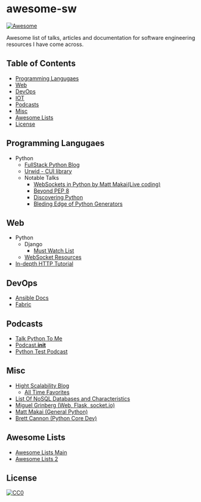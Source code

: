 # awesome-sw
[![Awesome](https://cdn.rawgit.com/sindresorhus/awesome/d7305f38d29fed78fa85652e3a63e154dd8e8829/media/badge.svg)](https://github.com/sindresorhus/awesome)

Awesome list of talks, articles and documentation for software engineering resources I have come across. 

## Table of Contents

- [Programming Langugaes](#programming-languages)
- [Web](#web)
- [DevOps](#devops)
- [IOT](#iot)
- [Podcasts](#podcasts)
- [Misc](#misc)
- [Awesome Lists](#awesome-lists)
- [License](#license)


## Programming Langugaes

- Python
  - [FullStack Python Blog](http://www.fullstackpython.com/)
  - [Urwid - CUI library](https://github.com/urwid/urwid)
  - Notable Talks
    - [WebSockets in Python by Matt Makai(Live coding)](https://www.youtube.com/watch?v=L5YQbNrFfyw)
    - [Beyond PEP 8](https://www.youtube.com/watch?v=wf-BqAjZb8M)
    - [Discovering Python](https://www.youtube.com/watch?v=RZ4Sn-Y7AP8)
    - [Bleding Edge of Python Generators](https://www.youtube.com/watch?v=5-qadlG7tWo)
 
## Web

- Python
  - Django  
    - [Must Watch List](https://gitlab.com/rosarior/django-must-watch)
  - [WebSocket Resources](http://www.mattmakai.com/websockets-python-resources.html)
- [In-depth HTTP Tutorial](http://www.tutorialspoint.com/http/index.htm)

## DevOps

- [Ansible Docs](http://docs.ansible.com/ansible/)
- [Fabric](http://www.fabfile.org/)

<!-- ## IOT
- []()
 -->
## Podcasts
- [Talk Python To Me](https://talkpython.fm/)
- [Podcast.__init__](http://pythonpodcast.com/)
- [Python Test Podcast](http://pythontesting.net/category/podcast/)


## Misc

- [Hight Scalability Blog](http://highscalability.com/)
    - [All Time Favorites](http://highscalability.com/)
- [List Of NoSQL Databases and Characteristics](http://nosql-database.org/)
- [Miguel Grinberg (Web, Flask, socket.io)](http://blog.miguelgrinberg.com/)
- [Matt Makai (General Python)](http://www.mattmakai.com/)
- [Brett Cannon (Python Core Dev)](http://www.snarky.ca/)

## Awesome Lists

- [Awesome Lists Main](https://github.com/sindresorhus/awesome)
- [Awesome Lists 2](https://github.com/jnv/lists)

## License

[![CC0](http://mirrors.creativecommons.org/presskit/buttons/88x31/svg/cc-zero.svg)](https://creativecommons.org/publicdomain/zero/1.0/)
